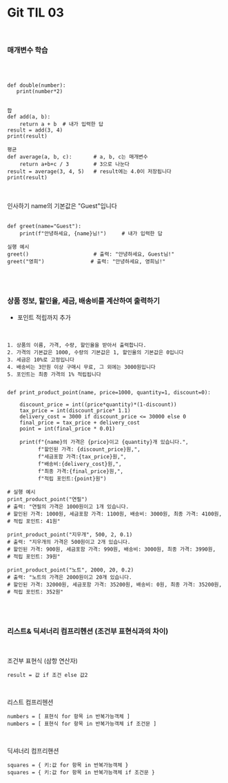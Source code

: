 # Git TIL 03 <br><br>

### 매개변수 학습
 <br><br>

```
def double(number):
   print(number*2) 


합
def add(a, b):
    return a + b  # 내가 입력한 답
result = add(3, 4) 
print(result)   

평균
def average(a, b, c):       # a, b, c는 매개변수
    return a+b+c / 3        # 3으로 나눈다
result = average(3, 4, 5)   # result에는 4.0이 저장됩니다
print(result)    
```

 <br><br>
인사하기
name의 기본값은 "Guest"입니다
 <br><br>
```
def greet(name="Guest"):
    print(f"안녕하세요, {name}님!")     # 내가 입력한 답

실행 예시
greet()                     # 출력: "안녕하세요, Guest님!"
greet("영희")               # 출력: "안녕하세요, 영희님!"

```
 <br><br>
 ### 상품 정보, 할인율, 세금, 배송비를 계산하여 출력하기
 + 포인트 적립까지 추가
 <br><br>
```

1. 상품의 이름, 가격, 수량, 할인율을 받아서 출력합니다.
2. 가격의 기본값은 1000, 수량의 기본값은 1, 할인율의 기본값은 0입니다
3. 세금은 10%로 고정입니다
4. 배송비는 3만원 이상 구매시 무료, 그 외에는 3000원입니다
5. 포인트는 최종 가격의 1% 적립됩니다


def print_product_point(name, price=1000, quantity=1, discount=0):

    discount_price = int((price*quantity)*(1-discount))
    tax_price = int(discount_price* 1.1)
    delivery_cost = 3000 if discount_price <= 30000 else 0
    final_price = tax_price + delivery_cost
    point = int(final_price * 0.01)

    print(f"{name}의 가격은 {price}이고 {quantity}개 있습니다.",
          f"할인된 가격: {discount_price}원,",
          f"세금포함 가격:{tax_price}원,",
          f"배송비:{delivery_cost}원,",
          f"최종 가격:{final_price}원,",
          f"적립 포인트:{point}원")

# 실행 예시
print_product_point("연필")                    
# 출력: "연필의 가격은 1000원이고 1개 있습니다. 
# 할인된 가격: 1000원, 세금포함 가격: 1100원, 배송비: 3000원, 최종 가격: 4100원, 
# 적립 포인트: 41원"

print_product_point("지우개", 500, 2, 0.1)     
# 출력: "지우개의 가격은 500원이고 2개 있습니다. 
# 할인된 가격: 900원, 세금포함 가격: 990원, 배송비: 3000원, 최종 가격: 3990원, 
# 적립 포인트: 39원"

print_product_point("노트", 2000, 20, 0.2)      
# 출력: "노트의 가격은 2000원이고 20개 있습니다. 
# 할인된 가격: 32000원, 세금포함 가격: 35200원, 배송비: 0원, 최종 가격: 35200원, 
# 적립 포인트: 352원"
```

<br><br> 
### 리스트& 딕셔너리 컴프리헨션 (조건부 표현식과의 차이)
<br> 


조건부 표현식 (삼항 연산자)
```
result = 값 if 조건 else 값2
```
<br> 

리스트 컴프리헨션
``` 
numbers = [ 표현식 for 항목 in 반복가능객체 ]
numbers = [ 표현식 for 항목 in 반복가능객체 if 조건문 ]
```
<br> 

딕셔너리 컴프리핸션
```
squares = { 키:값 for 항목 in 반복가능객체 }
squares = { 키:값 for 항목 in 반복가능객체 if 조건문 }
```



